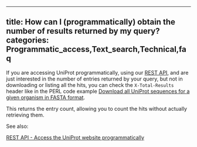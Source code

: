 
---
title: How can I (programmatically) obtain the number of results returned by my query?
categories: Programmatic_access,Text_search,Technical,faq
---

If you are accessing UniProt programmatically, using our [REST API](http://www.uniprot.org/help/api), and are just interested in the number of entries returned by your query, but not in downloading or listing all the hits, you can check the `X-Total-Results` header like in the PERL code example [Download all UniProt sequences for a given organism in FASTA format](http://www.uniprot.org/help/programmatic%5Faccess#downloading).

This returns the entry count, allowing you to count the hits without actually retrieving them.

See also:  
  
[REST API - Access the UniProt website programmatically](http://www.uniprot.org/help/api)
        